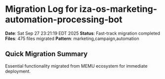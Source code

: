 # Migration Log for iza-os-marketing-automation-processing-bot

**Date**: Sat Sep 27 23:21:19 EDT 2025
**Status**: Fast-track migration completed
**Files**:      475 files migrated
**Pattern**: marketing,campaign,automation

## Quick Migration Summary
Essential functionality migrated from MEMU ecosystem for immediate deployment.
